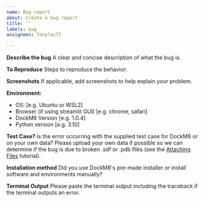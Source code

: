 ```yaml
---
name: Bug report
about: Create a bug report
title: ''
labels: bug
assignees: Tonylac77

---
```


**Describe the bug**
A clear and concise description of what the bug is.

**To Reproduce**
Steps to reproduce the behavior:

**Screenshots**
If applicable, add screenshots to help explain your problem.

**Environment:**
 - OS: [e.g. Ubuntu or WSL2]
 - Browser (if using streamlit GUI) [e.g. chrome, safari]
 - DockM8 Version [e.g. 1.0.4]
 - Python version [e.g. 3.10]

**Test Case?**
Is the error occurring with the supplied test case for DockM8 or on your own data? Please upload your own data if possible so we can determine if the bug is due to broken .sdf or .pdb files (see the [Attaching Files](https://docs.github.com/en/get-started/writing-on-github/working-with-advanced-formatting/attaching-files) tutorial).

**Installation method**
Did you use DockM8's pre-made installer or install software and environments manually?

**Terminal Output**
Please paste the terminal output including the traceback if the terminal outputs an error.
